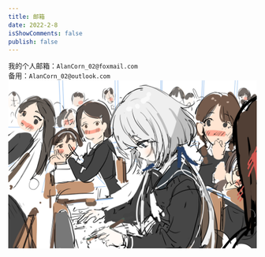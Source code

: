 ```yaml
---
title: 邮箱
date: 2022-2-8
isShowComments: false
publish: false
---
```

我的个人邮箱：`AlanCorn_02@foxmail.com`  
备用：`AlanCorn_02@outlook.com`
![](./image/Envelope.md/2022-02-09-13-33-17.jpeg)